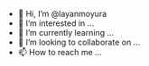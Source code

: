 - 👋 Hi, I’m @layanmoyura
- 👀 I’m interested in ...
- 🌱 I’m currently learning ...
- 💞️ I’m looking to collaborate on ...
- 📫 How to reach me ...

<!---
layanmoyura/layanmoyura is a ✨ special ✨ repository because its `README.md` (this file) appears on your GitHub profile.
You can click the Preview link to take a look at your changes.
--->
